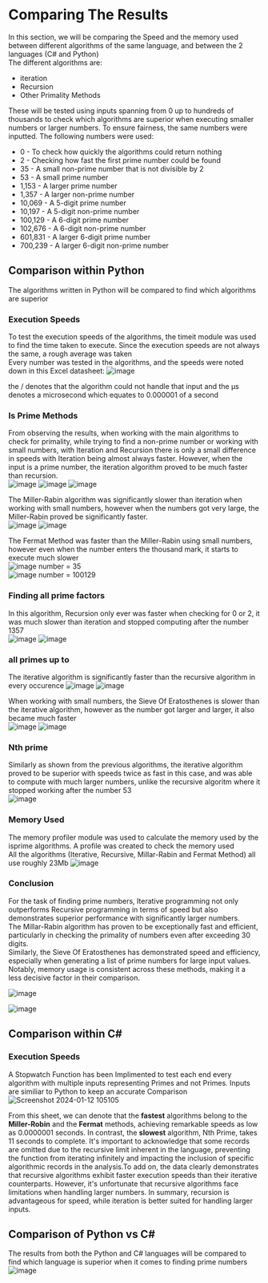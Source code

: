 # Comparing The Results
In this section, we will be comparing the Speed and the memory used between different algorithms of the same language, and between the 2 languages (C# and Python)  
The different algorithms are:
- iteration
- Recursion 
- Other Primality Methods
  
These will be tested using inputs spanning from 0 up to hundreds of thousands to check which algorithms are superior when executing smaller numbers or larger numbers.
To ensure fairness, the same numbers were inputted. The following numbers were used:
  
- 0 - To check how quickly the algorithms could return nothing  
- 2 - Checking how fast the first prime number could be found  
- 35 - A small non-prime number that is not divisible by 2  
- 53 - A small prime number  
- 1,153 - A larger prime number  
- 1,357 - A larger non-prime number  
- 10,069 - A 5-digit prime number  
- 10,197 - A 5-digit non-prime number  
- 100,129 - A 6-digit prime number  
- 102,676 - A 6-digit non-prime number   
- 601,831 - A larger 6-digit prime number  
- 700,239 - A larger 6-digit non-prime number  


## Comparison within Python
The algorithms written in Python will be compared to find which algorithms are superior

### Execution Speeds
To test the execution speeds of the algorithms, the timeit module was used to find the time taken to execute. Since the execution speeds are not always the same, a rough average was taken  
Every number was tested in the algorithms, and the speeds were noted down in this Excel datasheet:
![image](https://github.com/CIS1221-2023-2024/A6-IsPrime/assets/150345446/7696639d-fe51-4ccc-bfd7-fcce9f2bade3)

the / denotes that the algorithm could not handle that input and the µs denotes a microsecond which equates to 0.000001 of a second

### Is Prime Methods
  
From observing the results, when working with the main algorithms to check for primality, while trying to find a non-prime number or working with small numbers, with Iteration and Recursion there is only a small difference in speeds with Iteration being almost always faster. However, when the input is a prime number, the iteration algorithm proved to be much faster than recursion.   
![image](https://github.com/CIS1221-2023-2024/A6-IsPrime/assets/150345446/98a98314-2f2f-400e-890e-61c67cfab7f5)
![image](https://github.com/CIS1221-2023-2024/A6-IsPrime/assets/150345446/f7feadf7-1284-4956-b408-e8e9f4721e87)
![image](https://github.com/CIS1221-2023-2024/A6-IsPrime/assets/150345446/c9adce23-6418-42f9-83a7-272a066c2a48)

The Miller-Rabin algorithm was significantly slower than iteration when working with small numbers, however when the numbers got very large, the Miller-Rabin proved be significantly faster.  
![image](https://github.com/CIS1221-2023-2024/A6-IsPrime/assets/150345446/c411b3a7-3484-43d9-9f41-c6999ff16309)
![image](https://github.com/CIS1221-2023-2024/A6-IsPrime/assets/150345446/2d84078e-f9ca-4227-93f7-c90ddf6fa294)
  
The Fermat Method was faster than the Miller-Rabin using small numbers, however even when the number enters the thousand mark, it starts to execute much slower  
![image](https://github.com/CIS1221-2023-2024/A6-IsPrime/assets/150345446/594449ad-a4e8-4018-ac44-e2a2d707fa0f) number = 35  
![image](https://github.com/CIS1221-2023-2024/A6-IsPrime/assets/150345446/fe4742ac-a130-43a7-8b81-b07add4a0620) number = 100129

### Finding all prime factors
In this algorithm, Recursion only ever was faster when checking for 0 or 2, it was much slower than iteration and stopped computing after the number 1357  
![image](https://github.com/CIS1221-2023-2024/A6-IsPrime/assets/150345446/6f908fc9-1259-47a5-b948-6b994db9e9f6)
![image](https://github.com/CIS1221-2023-2024/A6-IsPrime/assets/150345446/f80084c9-8181-4924-8724-c4734f6a4035)

### all primes up to
The iterative algorithm is significantly faster than the recursive algorithm in every occurence 
![image](https://github.com/CIS1221-2023-2024/A6-IsPrime/assets/150345446/b3bea3a2-89b5-4ea5-9833-cda67a141cbb)
![image](https://github.com/CIS1221-2023-2024/A6-IsPrime/assets/150345446/a8ceba7c-1166-46e3-abe7-68c85b4b29f4)

When working with small numbers, the Sieve Of Eratosthenes is slower than the iterative algorithm, however as the number got larger and larger, it also became much faster  
![image](https://github.com/CIS1221-2023-2024/A6-IsPrime/assets/150345446/6ef72e77-6d97-4fa5-bbd3-5d15b94f3e64)
![image](https://github.com/CIS1221-2023-2024/A6-IsPrime/assets/150345446/d3ce63c2-f8c7-4a8c-b566-bb032e9da824)

### Nth prime
Similarly as shown from the previous algorithms, the iterative algorithm proved to be superior with speeds twice as fast in this case, and was able to compute with much larger numbers, unlike the recursive algoritm  where it stopped working after the number 53  
![image](https://github.com/CIS1221-2023-2024/A6-IsPrime/assets/150345446/0964151c-74f5-4cfd-a0b8-9bda2a7837f1)

### Memory Used
The memory profiler module was used to calculate the memory used by the isprime algorithms. A profile was created to check the memory used  
All the algorithms (Iterative, Recursive, Millar-Rabin and Fermat Method) all use roughly 23Mb
![image](https://github.com/CIS1221-2023-2024/A6-IsPrime/assets/150345446/0d082eaf-a3c2-444e-b2a1-b8d75c35cfed)

### Conclusion 
For the task of finding prime numbers, Iterative programming not only outperforms Recursive programming in terms of speed but also demonstrates superior performance with significantly larger numbers.  
The Millar-Rabin algorithm has proven to be exceptionally fast and efficient, particularly in checking the primality of numbers even after exceeding 30 digits.  
Similarly, the Sieve Of Eratosthenes has demonstrated speed and efficiency, especially when generating a list of prime numbers for large input values.  
Notably, memory usage is consistent across these methods, making it a less decisive factor in their comparison.

![image](https://github.com/CIS1221-2023-2024/A6-IsPrime/assets/150345446/ab7b378c-e3ec-4136-a3b3-15e22a50ad4b)

![image](https://github.com/CIS1221-2023-2024/A6-IsPrime/assets/150345446/60e259b2-e95d-4f57-85fa-b5b2fad6ad9f)

## Comparison within C#
### Execution Speeds
A Stopwatch Function has been Implimented to test each end every algorithm with multiple inputs representing Primes and not Primes. Inputs are similiar to Python to keep an accurate Comparison
![Screenshot 2024-01-12 105105](https://github.com/CIS1221-2023-2024/A6-IsPrime/assets/150073705/dba77dd7-902f-4541-b3ec-18352babbe96)

From this sheet, we can denote that the **fastest** algorithms belong to the **Miller-Robin** and the **Fermat** methods, achieving remarkable speeds as low as 0.0000001 seconds. In contrast, the **slowest** algorithm, Nth Prime, takes 11 seconds to complete. It's important to acknowledge that some records are omitted due to the recursive limit inherent in the language, preventing the function from iterating infinitely and impacting the inclusion of specific algorithmic records in the analysis.To add on, the data clearly demonstrates that recursive algorithms exhibit faster execution speeds than their iterative counterparts. However, it's unfortunate that recursive algorithms face limitations when handling larger numbers. In summary, recursion is advantageous for speed, while iteration is better suited for handling larger inputs.




## Comparison of Python vs C#  
The results from both the Python and C# languages will be compared to find which language is superior when it comes to finding prime numbers  
![image](https://github.com/CIS1221-2023-2024/A6-IsPrime/assets/150345446/ef609060-41b5-4cc0-80d0-6284a32fe6f3)
